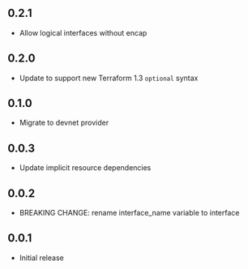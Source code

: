 ## 0.2.1

- Allow logical interfaces without encap

## 0.2.0

- Update to support new Terraform 1.3 `optional` syntax

## 0.1.0

- Migrate to devnet provider

## 0.0.3

- Update implicit resource dependencies

## 0.0.2

- BREAKING CHANGE: rename interface_name variable to interface

## 0.0.1

- Initial release
